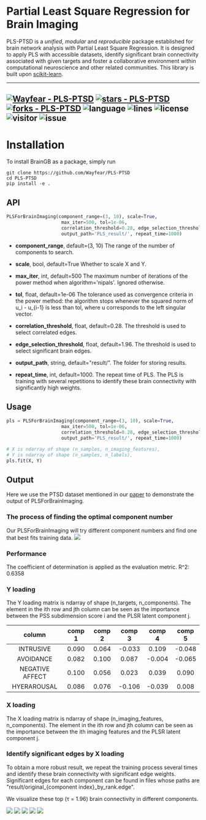 # Partial Least Square Regression for Brain Imaging

PLS-PTSD is a *unified*, *modular* and *reproducible* package established for brain network analysis with Partial Least Square Regression. It is designed to apply PLS with accessible datasets, identify significant brain connectivity associated with given targets and foster a collaborative environment within computational neuroscience and other related communities. This library is built upon [scikit-learn](https://scikit-learn.org/stable/).


---
[![Wayfear - PLS-PTSD](https://img.shields.io/static/v1?label=Wayfear&message=PLS-PTSD&color=blue&logo=github)](https://github.com/Wayfear/PLS-PTSD "Go to GitHub repo")
[![stars - PLS-PTSD](https://img.shields.io/github/stars/Wayfear/PLS-PTSD?style=social)](https://github.com/Wayfear/PLS-PTSD)
[![forks - PLS-PTSD](https://img.shields.io/github/forks/Wayfear/PLS-PTSD?style=social)](https://github.com/Wayfear/PLS-PTSD)
![language](https://img.shields.io/github/languages/top/Wayfear/PLS-PTSD?color=lightgrey)
![lines](https://img.shields.io/tokei/lines/github/Wayfear/PLS-PTSD?color=red)
![license](https://img.shields.io/github/license/Wayfear/PLS-PTSD)
![visitor](https://visitor-badge.glitch.me/badge?page_id=PLS-PTSD)
![issue](https://img.shields.io/github/issues/Wayfear/PLS-PTSD)
---

# Installation

To install BrainGB as a package, simply run
```shell
git clone https://github.com/Wayfear/PLS-PTSD
cd PLS-PTSD
pip install -e .
```


<!-- ## Dataset -->

<!-- ### Brain Imaging

The path of the imaging file is provided by the parameter "--imaging". The brain imaging file should be an RData file containing two variables, "FC" and "subjid". "FC" is a group of functional connectivities stored as a 3D matrix. The last dimension of the 3D matrix is the sample size. For example, in our dataset, the size of "FC" is (279, 279, 98). "subjid" is a list containing all subject's id in "FC". The sample size of the 3D matrix should be equal to the length of "subjid" and each id in the list corresponds with a functional connectivity in order.

### Clinical Labels

The path of the label file that should contain a column named "subjid" is provided by the parameter "--clinical_file". These columns used as the prediction labels are provided by the parameter "--columns". For example, "--columns ptsdss1_categorical ptsdss2_categorical ptsdss3_categorical" can be used for our dataset.

The label file should be a CSV file, splited by ",". After parsing the label file. These columns specified by the parameter "--columns" in the label file will be used to fit the PLS model. -->


## API

```python
PLSForBrainImaging(component_range=(3, 10), scale=True, 
                    max_iter=500, tol=1e-06, 
                    correlation_threshold=0.28, edge_selection_threshold=1.96, 
                    output_path='PLS_result/', repeat_time=1000)
```

- **component_range**, default=(3, 10)
The range of the number of components to search.

- **scale**, bool, default=True
Whether to scale X and Y.

- **max_iter**, int, default=500
The maximum number of iterations of the power method when algorithm='nipals'. Ignored otherwise.

- **tol**, float, default=1e-06
The tolerance used as convergence criteria in the power method: the algorithm stops whenever the squared norm of u_i - u_{i-1} is less than tol, where u corresponds to the left singular vector.

- **correlation_threshold**, float, default=0.28. The threshold is used to select correlated edges.

- **edge_selection_threshold**, float, default=1.96. The threshold is used to select significant brain edges.

- **output_path**, string, default="result/". The folder for storing results.

- **repeat_time**, int, default=1000. The repeat time of PLS. The PLS is training with several repetitions to identify these brain connectivity with significantly high weights.

## Usage

```python
pls = PLSForBrainImaging(component_range=(3, 10), scale=True, 
                    max_iter=500, tol=1e-06, 
                    correlation_threshold=0.28, edge_selection_threshold=1.96, 
                    output_path='PLS_result/', repeat_time=1000)

# X is ndarray of shape (n_samples, n_imaging_features), 
# Y is ndarray of shape (n_samples, n_labels), 
pls.fit(X, Y)
```


<!-- ```
usage: main.py [-h] [--output OUTPUT] [--imaging IMAGING]
               [--clinical_file CLINICAL_FILE] [--column COLUMN]
               [--correlation_threshold CORRELATION_THRESHOLD]

optional arguments:
  -h, --help            show this help message and exit
  --output OUTPUT       The folder for storing results
  --imaging IMAGING     The file contains imaging data, the format is RData
  --clinical_file CLINICAL_FILE
                        The file contains clinical variables, the format is
                        csv
  --columns COLUMNS     These columns used as the prediction labels
  --correlation_threshold CORRELATION_THRESHOLD
                        The threshold used to select correlated edges
``` -->

## Output

Here we use the PTSD dataset mentioned in our [paper]() to demonstrate the output of PLSForBrainImaging.

### The process of finding the optimal component number
Our PLSForBrainImaging will try different component numbers and find one that best fits training data.
![](result/suggest_com_num.png)

### Performance
The coefficient of determination is applied as the evaluation metric.
R^2: 0.6358

### Y loading

The Y loading matrix is ndarray of shape (n_targets, n_components). The element in the ith row and jth column can be seen as the importance between the PSS subdimension score i and the PLSR latent component j.

|     column      | comp 1 | comp 2 | comp 3 | comp 4 | comp 5 |
|:---------------:|:------:|:------:|:------:|:------:|:------:|
|    INTRUSIVE    | 0.090  | 0.064  | -0.033 | 0.109  | -0.048 |
|    AVOIDANCE    | 0.082  | 0.100  | 0.087  | -0.004 | -0.065 |
| NEGATIVE AFFECT | 0.100  | 0.056  | 0.023  | 0.039  | 0.090  |
|   HYERAROUSAL   | 0.086  | 0.076  | -0.106 | -0.039 | 0.008  |


### X loading

The X loading matrix is ndarray of shape (n_imaging_features, n_components). The element in the ith row and jth column can be seen as the importance between the ith imaging features and the PLSR latent component j.


### Identify significant edges by X loading
To obtain a more robust result, we repeat the training process several times and identify these brain connectivity with significant edge weights. Significant edges for each component can be found in files whose paths are "result/original_{component index}_by_rank.edge". 

We visualize these top (τ = 1.96) brain connectivity in different components.

![](result/original-concat-0.png)
![](result/original-concat-1.png)
![](result/original-concat-2.png)
![](result/original-concat-3.png)
![](result/original-concat-4.png)